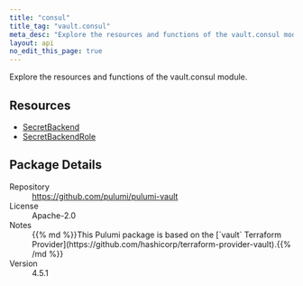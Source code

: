 ```yaml
---
title: "consul"
title_tag: "vault.consul"
meta_desc: "Explore the resources and functions of the vault.consul module."
layout: api
no_edit_this_page: true
---
```


<!-- WARNING: this file was generated by Pulumi Docs Generator. -->
<!-- Do not edit by hand unless you're certain you know what you are doing! -->

Explore the resources and functions of the vault.consul module.

<h2 id="resources">Resources</h2>
<ul class="api">
    <li><a href="secretbackend" title="SecretBackend"><span class="symbol resource"></span>SecretBackend</a></li>
    <li><a href="secretbackendrole" title="SecretBackendRole"><span class="symbol resource"></span>SecretBackendRole</a></li>
</ul>

<h2 id="package-details">Package Details</h2>
<dl class="package-details">
	<dt>Repository</dt>
	<dd><a href="https://github.com/pulumi/pulumi-vault">https://github.com/pulumi/pulumi-vault</a></dd>
	<dt>License</dt>
	<dd>Apache-2.0</dd>
	<dt>Notes</dt>
	<dd>{{% md %}}This Pulumi package is based on the [`vault` Terraform Provider](https://github.com/hashicorp/terraform-provider-vault).{{% /md %}}</dd>
	<dt>Version</dt>
	<dd>4.5.1</dd>
</dl>

